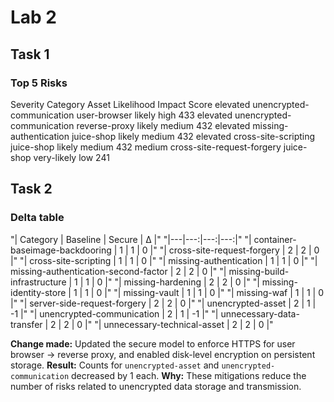 # Lab 2

## Task 1

### Top 5 Risks
Severity  Category                    Asset          Likelihood   Impact  Score
elevated  unencrypted-communication   user-browser   likely       high    433
elevated  unencrypted-communication   reverse-proxy  likely       medium  432
elevated  missing-authentication      juice-shop     likely       medium  432
elevated  cross-site-scripting        juice-shop     likely       medium  432
medium    cross-site-request-forgery  juice-shop     very-likely  low     241

## Task 2

### Delta table
"| Category | Baseline | Secure | Δ |"
"|---|---:|---:|---:|"
"| container-baseimage-backdooring | 1 | 1 | 0 |"
"| cross-site-request-forgery | 2 | 2 | 0 |"
"| cross-site-scripting | 1 | 1 | 0 |"
"| missing-authentication | 1 | 1 | 0 |"
"| missing-authentication-second-factor | 2 | 2 | 0 |"
"| missing-build-infrastructure | 1 | 1 | 0 |"
"| missing-hardening | 2 | 2 | 0 |"
"| missing-identity-store | 1 | 1 | 0 |"
"| missing-vault | 1 | 1 | 0 |"
"| missing-waf | 1 | 1 | 0 |"
"| server-side-request-forgery | 2 | 2 | 0 |"
"| unencrypted-asset | 2 | 1 | -1 |"
"| unencrypted-communication | 2 | 1 | -1 |"
"| unnecessary-data-transfer | 2 | 2 | 0 |"
"| unnecessary-technical-asset | 2 | 2 | 0 |"


**Change made:** Updated the secure model to enforce HTTPS for user browser → reverse proxy, and enabled disk-level encryption on persistent storage.
**Result:** Counts for `unencrypted-asset` and `unencrypted-communication` decreased by 1 each.
**Why:** These mitigations reduce the number of risks related to unencrypted data storage and transmission.
